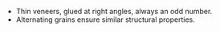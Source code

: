 - Thin veneers, glued at right angles, always an odd number.
 - Alternating grains ensure similar structural properties.